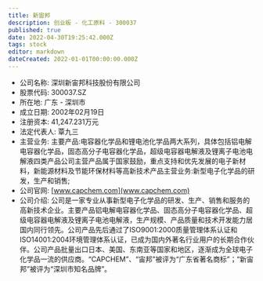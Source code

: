 ```yaml
---
title: 新宙邦
description: 创业板 - 化工原料 - 300037
published: true
date: 2022-04-30T19:25:42.000Z
tags: stock
editor: markdown
dateCreated: 2022-01-01T00:00:00.000Z
---
```


- 公司名称: 深圳新宙邦科技股份有限公司
- 股票代码: 300037.SZ
- 所在地: 广东 - 深圳市
- 成立日期: 2002年02月19日
- 注册资本: 41,247.231万元
- 法定代表人: 覃九三
- 主营业务: 主要产品:电容器化学品和锂电池化学品两大系列，具体包括铝电解电容器化学品，固态高分子电容器化学品，超级电容器电解液及锂离子电池电解液四类产品公司主营产品属于国家鼓励，重点支持和优先发展的电子新材料，新能源材料及节能环保材料等高新技术产品主营业务:新型电子化学品的研发，生产和销售;
- 公司官网: [www.capchem.com](www.capchem.com)
- 公司介绍: 公司是一家专业从事新型电子化学品的研发、生产、销售和服务的高新技术企业。主要产品铝电解电容器化学品、固态高分子电容器化学品、超级电容器电解液及锂离子电池电解液，生产规模、产品质量和技术开发能力居国内同行领先。公司产品先后通过了ISO9001:2000质量管理体系认证和ISO14001:2004环境管理体系认证，已成为国内外著名行业用户的长期合作伙伴。公司产品批量出口日本、美国、东南亚等国家和地区，逐渐成为全球电子化学品一流的供应商。“CAPCHEM”、“宙邦”被评为“广东省著名商标”；“新宙邦”被评为“深圳市知名品牌”。


